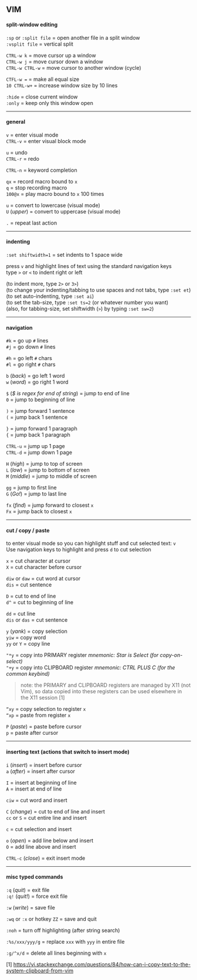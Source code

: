 ## VIM

#### split-window editing

`:sp` or `:split file`  =  open another file in a split window  
`:vsplit file`          =  vertical split

`CTRL-w k`              =  move cursor up a window  
`CTRL-w j`              =  move cursor down a window  
`CTRL-w CTRL-w`         =  move cursor to another window (cycle)

`CTFL-w =`              =  make all equal size  
`10 CTRL-w+`            =  increase window size by 10 lines

`:hide`                 =  close current window  
`:only`                 =  keep only this window open

---
#### general

`v`       = enter visual mode  
`CTRL-v`  = enter visual block mode

`u`       = undo  
`CTRL-r`  = redo

`CTRL-n`  = keyword completion

`qx`      = record macro bound to `x`  
`q`       = stop recording macro  
`100@x`   = play macro bound to `x` 100 times

`u`           = convert to lowercase (visual mode)  
`U` (*upper*) = convert to uppercase (visual mode)

`.`           = repeat last action

---  
#### indenting 

`:set shiftwidth=1` = set indents to 1 space wide

press `v` and highlight lines of text using the standard navigation keys  
type `>` or `<` to indent right or left

(to indent more, type `2>` or `3>`)  
(to change your indenting/tabbing to use spaces and not tabs, type `:set et`)  
(to set auto-indenting, type `:set ai`)  
(to set the tab-size, type `:set ts=2` (or whatever number you want)  
(also, for tabbing-size, set shiftwidth (`>`) by typing `:set sw=2`)

---
#### navigation

`#k`  = go up `#` lines  
`#j`  = go down `#` lines

`#h`  = go left `#` chars  
`#l`  = go right `#` chars

`b` (*back*)  = go left 1 word  
`w` (*word*)  = go right 1 word

`$` (*$ is regex for end of string*) = jump to end of line  
`0`                                  = jump to beginning of line

`)`   = jump forward 1 sentence  
`(`   = jump back 1 sentence

`}`   = jump forward 1 paragraph  
`{`   = jump back 1 paragraph

`CTRL-u`        = jump up 1 page  
`CTRL-d`        = jump down 1 page

`H` (*high*)    = jump to top of screen  
`L` (*low*)     = jump to bottom of screen  
`M` (*middle*)  = jump to middle of screen

`gg`            = jump to first line  
`G` (*Go!*)     = jump to last line

`fx` (*find*)   = jump forward to closest `x`  
`Fx`            = jump back to closest `x`

---
#### cut / copy / paste 

to enter visual mode so you can highlight stuff and cut selected text: `v`  
Use navigation keys to highlight and press `d` to cut selection

`x`             = cut character at cursor  
`X`             = cut character before cursor

`diw` or `daw`  = cut word at cursor  
`dis`           = cut sentence

`D`             = cut to end of line  
`d^`            = cut to beginning of line

`dd`            = cut line  
`dis` or `das`  = cut sentence

`y` (*yank*)    = copy selection  
`yiw`           = copy word  
`yy` or `Y`     = copy line

`"*y`           = copy into PRIMARY register *mnemonic: Star is Select (for copy-on-select)*  
`"+y`           = copy into CLIPBOARD register *mnemonic: CTRL PLUS C (for the common keybind)*

> note: the PRIMARY and CLIPBOARD registers are managed by X11 (not Vim), so data copied into these
        registers can be used elsewhere in the X11 session [1]

`“xy`           = copy selection to register `x`  
`“xp`           = paste from register `x`

`P` (*paste*)   = paste before cursor  
`p`             = paste after cursor

---
#### inserting text (actions that switch to insert mode) 

`i` (*insert*)  = insert before cursor  
`a` (*after*)   = insert after cursor

`I`             = insert at beginning of line  
`A`             = insert at end of line

`ciw`           = cut word and insert

`C` (*change*)  = cut to end of line and insert  
`cc` or `S`     = cut entire line and insert

`c`             = cut selection and insert

`o` (*open*)    = add line below and insert  
`O`             = add line above and insert

`CTRL-c` (*close*) = exit insert mode

---
#### misc typed commands

`:q` (*quit*)     = exit file  
`:q!` (*quit!*)   = force exit file

`:w` (*write*)    = save file
 
`:wq` or `:x` or hotkey `ZZ` = save and quit

`:noh`                       = turn off highlighting (after string search)

`:%s/xxx/yyy/g`              = replace `xxx` with `yyy` in entire file

`:g/^x/d`                    = delete all lines beginning with `x`

[1] https://vi.stackexchange.com/questions/84/how-can-i-copy-text-to-the-system-clipboard-from-vim

